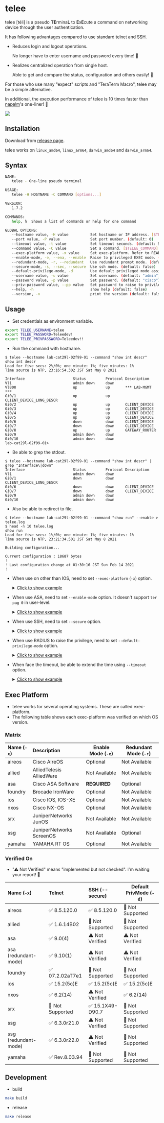 # telee

telee [téli] is a pseudo **TE**rmina**L** to **E**x**E**cute a command on networking device through the user authentication.

It has following advantages compared to use standard telnet and SSH.

- Reduces login and logout operations.

  No longer have to enter username and password every time! 🎉

- Realizes centralized operation from single host.

  Able to get and compare the status, configuration and others easily! 🎉

For those who use many "expect" scripts and "TeraTerm Macro", telee may be a simple alternative.

In additional, the execution performance of telee is 10 times faster than [napalm](https://github.com/napalm-automation/napalm)'s one-liner! 🚀

![](https://github.com/umatare5/telee/blob/images/promo.gif)

## Installation

Download from [release page](https://github.com/umatare5/telee/releases).

telee works on `linux_amd64`, `linux_arm64`, `darwin_amd64` and `darwin_arm64`.

## Syntax

```bash
NAME:
   telee - One-line pseudo terminal

USAGE:
   telee -H HOSTNAME -C COMMAND [options...]

VERSION:
   1.7.2

COMMANDS:
   help, h  Shows a list of commands or help for one command

GLOBAL OPTIONS:
   --hostname value, -H value          Set hostname or IP address. [$TELEE_HOSTNAME]
   --port value, -P value              Set port number. (default: 0)
   --timeout value, -t value           Set timeout seconds. (default: 5)
   --command value, -C value           Set a command. [$TELEE_COMMAND]
   --exec-platform value, -x value     Set exec-platform. Refer to README.md what to be set. (default: "ios")
   --enable-mode, -e, --ena, --enable  Raise to privileged EXEC mode. (default: false)
   --redundant-mode, -r, --redundant   Use redundant prompt mode. (default: false)
   --secure-mode, -s, --sec, --secure  Use ssh mode. (default: false)
   --default-privilege-mode, -d        Use default privileged mode assinged by RADIUS attribute. (default: false)
   --username value, -u value          Set username. (default: "admin") [$TELEE_USERNAME]
   --password value, -p value          Set password. (default: "cisco") [$TELEE_PASSWORD]
   --priv-password value, --pp value   Set password to raise to privileged EXEC mode. (default: "enable") [$TELEE_PRIVPASSWORD]
   --help, -h                          show help (default: false)
   --version, -v                       print the version (default: false)
```

## Usage

- Set credentials as environment variable.

```bash
export TELEE_USERNAME=telee
export TELEE_PASSWORD=Teleedev!
export TELEE_PRIVPASSWORD=Teleedev!!
```

- Run the command with hostname.

```console
$ telee --hostname lab-cat29l-02f99-01 --command "show int descr"
show int descr
Load for five secs: 2%/0%; one minute: 1%; five minutes: 1%
Time source is NTP, 23:16:54.302 JST Sat May 8 2021

Interface                      Status         Protocol Description
Vl1                            admin down     down
Vl800                          up             up       *** LAB-MGMT ***
Gi0/1                          up             up       CLIENT_DEVICE_LONG_DESCR
Gi0/2                          up             up       CLIENT_DEVICE
Gi0/3                          up             up       CLIENT_DEVICE
Gi0/4                          up             up       CLIENT_DEVICE
Gi0/5                          up             up       CLIENT_DEVICE
Gi0/6                          down           down     CLIENT_DEVICE
Gi0/7                          down           down     CLIENT_DEVICE
Gi0/8                          up             up       GATEWAY_ROUTER
Gi0/9                          admin down     down
Gi0/10                         admin down     down
lab-cat29l-02f99-01>
```

- Be able to grep the stdout.

```console
$ telee --hostname lab-cat29l-02f99-01 --command "show int descr" | grep "Interface\|down"
Interface                      Status         Protocol Description
Vl1                            admin down     down
Gi0/1                          down           down     CLIENT_DEVICE_LONG_DESCR
Gi0/6                          down           down     CLIENT_DEVICE
Gi0/7                          down           down     CLIENT_DEVICE
Gi0/9                          admin down     down
Gi0/10                         admin down     down
```

- Also be able to redirect to file.

```console
$ telee --hostname lab-cat29l-02f99-01 --command "show run" --enable > telee.log
$ head -n 10 telee.log
show run
Load for five secs: 1%/0%; one minute: 1%; five minutes: 1%
Time source is NTP, 23:21:34.501 JST Sat May 8 2021

Building configuration...

Current configuration : 18687 bytes
!
! Last configuration change at 01:30:16 JST Sun Feb 14 2021
!
```

- When use on other than IOS, need to set `--exec-platform` (`-x`) option.

  <details><summary><u>Click to show example</u></summary><p>

  ```console
  $ telee -H 192.168.0.250 -C "show sysinfo" -x aireos
  show sysinfo

  Manufacturer's Name.............................. Cisco Systems Inc.
  Product Name..................................... Cisco Controller
  Product Version.................................. 8.5.120.0
  Bootloader Version............................... 1.0.20
  Field Recovery Image Version..................... 7.6.101.1
  Firmware Version................................. PIC 19.0

  OUI File Last Update Time........................ Sun Sep 07 10:44:07 IST 2014

  Build Type....................................... DATA + WPS

  System Name...................................... lab-wlc-01f01-01a
  System Location..................................
  System Contact...................................
  System ObjectID.................................. 1.3.6.1.4.1.9.1.1279
  IP Address....................................... 192.168.0.250
  <snip>
  ```

  </p></details>

- When use ASA, need to set `--enable-mode` option. It doesn't support `ter pag 0` in user-level.

  <details><summary><u>Click to show example</u></summary><p>

  ```console
  $ telee -H lab-asa5505-02f01-01 -C "show version" -x asa --enable-mode --pp Pswd1234#
  show version

  Cisco Adaptive Security Appliance Software Version 9.0(4)
  Device Manager Version 7.1(5)100

  Compiled on Wed 04-Dec-13 08:33 by builders
  System image file is "disk0:/asa904-k8.bin"
  Config file at boot was "startup-config"

  lab-asa5505-02f01-01 up 70 days 2 hours

  Hardware:   ASA5505, 512 MB RAM, CPU Geode 500 MHz,
  Internal ATA Compact Flash, 128MB
  BIOS Flash M50FW016 @ 0xfff00000, 2048KB

  Encryption hardware device : Cisco ASA-5505 on-board accelerator (revision 0x0)
                               Boot microcode        : CN1000-MC-BOOT-2.00
                               SSL/IKE microcode     : CNLite-MC-SSLm-PLUS-2.03
  <snip>
  ```

  </p></details>

- When use SSH, need to set `--secure` option.

  <details><summary><u>Click to show example</u></summary><p>

  ```console
  $ telee -H lab-cat29l-02f99-01 -C "show run" --enable --secure
  show run
  Load for five secs: 8%/0%; one minute: 2%; five minutes: 1%
  Time source is NTP, 02:25:22.496 JST Fri May 14 2021

  Building configuration...

  Current configuration : 18716 bytes
  !
  ! Last configuration change at 01:46:41 JST Fri May 14 2021 by raciadev
  !
  version 15.2
  no service pad
  service tcp-keepalives-in
  service timestamps debug datetime msec localtime show-timezone
  service timestamps log datetime msec localtime show-timezone
  service password-encryption
  !
  hostname lab-cat29l-02f99-01
  <snip>
  ```

  </p></details>

- When use RADIUS to raise the privilege, need to set `--default-privilege-mode` option.

  <details><summary><u>Click to show example</u></summary><p>

  ```console
  $ telee -H lab-nx70-02f01-01 -C "show version" -x nxos --default-privilege-mode
  show version
  Cisco Nexus Operating System (NX-OS) Software
  TAC support: http://www.cisco.com/tac
  Documents: http://www.cisco.com/en/US/products/ps9372/tsd_products_support_series_home.html
  Copyright (c) 2002-2015, Cisco Systems, Inc. All rights reserved.
  The copyrights to certain works contained in this software are
  owned by other third parties and used and distributed under
  license. Certain components of this software are licensed under
  the GNU General Public License (GPL) version 2.0 or the GNU
  Lesser General Public License (LGPL) Version 2.1. A copy of each
  such license is available at
  http://www.opensource.org/licenses/gpl-2.0.php and
  http://www.opensource.org/licenses/lgpl-2.1.php

  Software
  BIOS:      version N/A
  kickstart: version 6.2(14)
  system:    version 6.2(14)
  BIOS compile time:
  kickstart image file is: bootflash:///n7000-s1-kickstart.6.2.14.bin
  <snip>
  ```

  </p></details>

- When face the timeout, be able to extend the time using `--timeout` option.

  <details><summary><u>Click to show example</u></summary><p>

  ```console
  $ telee -H lab-fs909-02f01-01 -C "show system" -x allied -u manager --timeout 10
  show system
  Switch System Status                     Date 2021-05-09 Time 01:04:54
  Board     Bay      Board Name
  ----------------------------------------------------------------------
  Base      -        FS909M
  ----------------------------------------------------------------------
  Memory -  DRAM : 32768 kB  FLASH : 8192 kB   MAC : 00-1A-EB-93-1C-95
  ----------------------------------------------------------------------
  SysDescription  : CentreCOM FS909M Ver 1.6.14 B02
  SysContact      :
  SysLocation     : LAB
  SysName         : lab-fs909-02f01-01
  SysUpTime       : 1267989237(146days, 18:11:32)
  Release Version : 1.6.14
  Release built   : B02 (Nov 23 2010 at 14:29:56)
  Flash PROM      : Good
  RAM             : Good
  SW chip         : Good
  <snip>
  ```

  </p></details>

## Exec Platform

- telee works for several operating systems. These are called exec-platform.
- The following table shows each exec-platform was verified on which OS version.

### Matrix

| Name (`-x`) | Description              | Enable Mode (`-e`) | Redundant Mode (`-r`) |
| :---------- | :----------------------- | ------------------ | --------------------- |
| aireos      | Cisco AireOS             | Optional           | Not Available         |
| allied      | AlliedTelesis AlliedWare | Not Available      | Not Available         |
| asa         | Cisco ASA Software       | **REQUIRED**       | Optional              |
| foundry     | Brocade IronWare         | Optional           | Not Available         |
| ios         | Cisco IOS, IOS-XE        | Optional           | Not Available         |
| nxos        | Cisco NX-OS              | Optional           | Not Available         |
| srx         | JuniperNetworks JunOS    | Not Available      | Not Available         |
| ssg         | JuniperNetworks ScreenOS | Not Available      | Optional              |
| yamaha      | YAMAHA RT OS             | Optional           | Not Available         |

### Verified On

- "⚠ Not Verified" means "implemented but not checked". I'm waiting your report! 💓

| Name (`-x`)          | Telnet           | SSH (--secure)   | Default PrivMode (`-d`) |
| :------------------- | :--------------- | :--------------- | ----------------------- |
| aireos               | ✅ 8.5.120.0     | ✅ 8.5.120.0     | 🚫 Not Supported        |
| allied               | ✅ 1.6.14B02     | 🚫 Not Supported | 🚫 Not Supported        |
| asa                  | ✅ 9.0(4)        | ⚠ Not Verified   | ⚠ Not Verified          |
| asa (redundant-mode) | ✅ 9.10(1)       | ⚠ Not Verified   | ⚠ Not Verified          |
| foundry              | ✅ 07.2.02aT7e1  | 🚫 Not Supported | 🚫 Not Supported        |
| ios                  | ✅ 15.2(5c)E     | ✅ 15.2(5c)E     | ✅ 15.2(5c)E            |
| nxos                 | ✅ 6.2(14)       | ⚠ Not Verified   | ✅ 6.2(14)              |
| srx                  | 🚫 Not Supported | ✅ 15.1X49-D90.7 | 🚫 Not Supported        |
| ssg                  | ✅ 6.3.0r21.0    | ⚠ Not Verified   | 🚫 Not Supported        |
| ssg (redundant-mode) | ✅ 6.3.0r22.0    | ⚠ Not Verified   | 🚫 Not Supported        |
| yamaha               | ✅ Rev.8.03.94   | 🚫 Not Supported | 🚫 Not Supported        |

## Development

- build

```bash
make build
```

- release

```bash
make release
```
